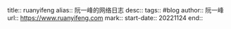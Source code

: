 title:: ruanyifeng
alias:: 阮一峰的网络日志 
desc:: 
tags:: #blog
author:: 阮一峰
url:: https://www.ruanyifeng.com
mark:: 
start-date:: 20221124
end::
